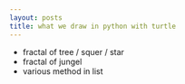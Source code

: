 ```yaml
---
layout: posts
title: what we draw in python with turtle 
---
```


- fractal of tree / squer / star
- fractal of jungel
- various method in list
